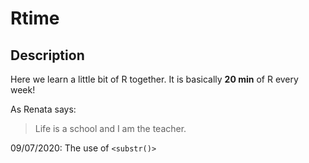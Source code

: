 # Rtime

## Description

Here we learn a little bit of R together. It is basically **20 min** of R every week!

As Renata says:

> Life is a school
> and I am the teacher.

09/07/2020: The use of `<substr()>` 
